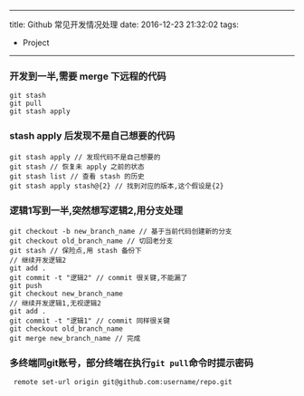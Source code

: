 ----
title: Github 常见开发情况处理
date: 2016-12-23 21:32:02
tags:
- Project
----
### 开发到一半,需要 merge 下远程的代码
```git
git stash
git pull
git stash apply
```

### stash apply 后发现不是自己想要的代码
```git
git stash apply // 发现代码不是自己想要的
git stash // 恢复未 apply 之前的状态
git stash list // 查看 stash 的历史
git stash apply stash@{2} // 找到对应的版本,这个假设是{2}
```

### 逻辑1写到一半,突然想写逻辑2,用分支处理
```git
git checkout -b new_branch_name // 基于当前代码创建新的分支
git checkout old_branch_name // 切回老分支
git stash // 保险点,用 stash 备份下
// 继续开发逻辑2
git add .
git commit -t "逻辑2" // commit 很关键,不能漏了
git push
git checkout new_branch_name
// 继续开发逻辑1,无视逻辑2
git add .
git commit -t "逻辑1" // commit 同样很关键
git checkout old_branch_name
git merge new_branch_name // 完成
```

### 多终端同git账号，部分终端在执行`git pull`命令时提示密码
```
 remote set-url origin git@github.com:username/repo.git
```
